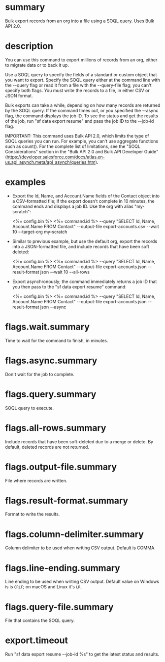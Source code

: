 # summary

Bulk export records from an org into a file using a SOQL query. Uses Bulk API 2.0.

# description

You can use this command to export millions of records from an org, either to migrate data or to back it up.

Use a SOQL query to specify the fields of a standard or custom object that you want to export. Specify the SOQL query either at the command line with the --query flag or read it from a file with the --query-file flag; you can't specify both flags. You must write the records to a file, in either CSV or JSON format.

Bulk exports can take a while, depending on how many records are returned by the SOQL query. If the command times out, or you specified the --async flag, the command displays the job ID. To see the status and get the results of the job, run "sf data export resume" and pass the job ID to the --job-id flag.

IMPORTANT: This command uses Bulk API 2.0, which limits the type of SOQL queries you can run. For example, you can't use aggregate functions such as count(). For the complete list of limitations, see the "SOQL Considerations" section in the "Bulk API 2.0 and Bulk API Developer Guide" (https://developer.salesforce.com/docs/atlas.en-us.api_asynch.meta/api_asynch/queries.htm).

# examples

- Export the Id, Name, and Account.Name fields of the Contact object into a CSV-formatted file; if the export doesn't complete in 10 minutes, the command ends and displays a job ID. Use the org with alias "my-scratch":

  <%= config.bin %> <%= command.id %> --query "SELECT Id, Name, Account.Name FROM Contact" --output-file export-accounts.csv --wait 10 --target-org my-scratch

- Similar to previous example, but use the default org, export the records into a JSON-formatted file, and include records that have been soft deleted:

  <%= config.bin %> <%= command.id %> --query "SELECT Id, Name, Account.Name FROM Contact" --output-file export-accounts.json --result-format json --wait 10 --all-rows

- Export asynchronously; the command immediately returns a job ID that you then pass to the "sf data export resume" command:

  <%= config.bin %> <%= command.id %> --query "SELECT Id, Name, Account.Name FROM Contact" --output-file export-accounts.json --result-format json --async

# flags.wait.summary

Time to wait for the command to finish, in minutes.

# flags.async.summary

Don't wait for the job to complete.

# flags.query.summary

SOQL query to execute.

# flags.all-rows.summary

Include records that have been soft-deleted due to a merge or delete. By default, deleted records are not returned.

# flags.output-file.summary

File where records are written.

# flags.result-format.summary

Format to write the results.

# flags.column-delimiter.summary

Column delimiter to be used when writing CSV output. Default is COMMA.

# flags.line-ending.summary

Line ending to be used when writing CSV output. Default value on Windows is is `CRLF`; on macOS and Linux it's `LR`.

# flags.query-file.summary

File that contains the SOQL query.

# export.timeout

Run "sf data export resume --job-id %s" to get the latest status and results.
